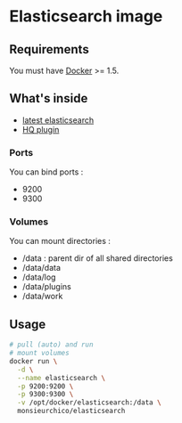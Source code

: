 # Elasticsearch image

## Requirements

You must have [Docker](https://www.docker.com/) >= 1.5.

## What's inside

* [latest elasticsearch](https://www.elastic.co/products/elasticsearch)
* [HQ plugin](https://github.com/royrusso/elasticsearch-HQ)

### Ports

You can bind ports :

* 9200
* 9300

### Volumes

You can mount directories :

* /data : parent dir of all shared directories
* /data/data
* /data/log
* /data/plugins
* /data/work

## Usage

```bash
# pull (auto) and run
# mount volumes
docker run \
  -d \
  --name elasticsearch \
  -p 9200:9200 \
  -p 9300:9300 \
  -v /opt/docker/elasticsearch:/data \
  monsieurchico/elasticsearch
```
